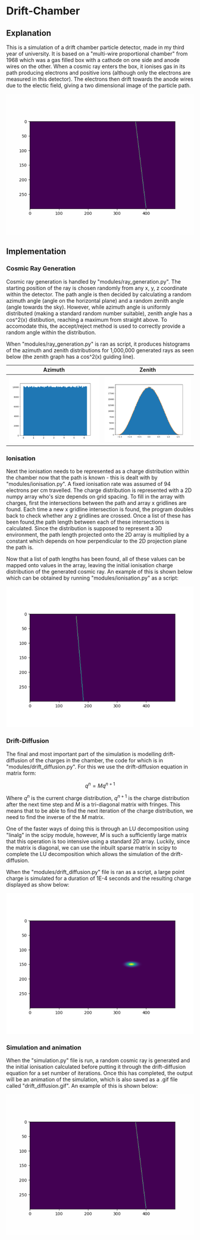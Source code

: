 # Drift-Chamber
## Explanation
This is a simulation of a drift chamber particle detector, made in my third year of university. It is based on a "multi-wire proportional chamber" from 1968 which was a gas filled box with a cathode on one side and anode wires on the other. When a cosmic ray enters the box, it ionises gas in its path producing electrons and positive ions (although only the electrons are measured in this detector). The electrons then drift towards the anode wires due to the electic field, giving a two dimensional image of the particle path.

<img src="/readme_pics/drift_diffusion.gif" />

## Implementation
### Cosmic Ray Generation
Cosmic ray generation is handled by "modules/ray_generation.py". The starting position of the ray is chosen randomly from any x, y, z coordinate within the detector. The path angle is then decided by calculating a random azimuth angle (angle on the horizontal plane) and a random zenith angle (angle towards the sky). However, while azimuth angle is uniformly distributed (making a standard random number suitable), zenith angle has a cos^2(x) distibution, reaching a maximum from straight above. To accomodate this, the accept/reject method is used to correctly provide a random angle within the distribution.

When "modules/ray_generation.py" is ran as script, it produces histograms of the azimuth and zenith distributions for 1,000,000 generated rays as seen below (the zenith graph has a cos^2(x) guiding line).

Azimuth             |  Zenith
:-------------------------:|:-------------------------:
<img src="/readme_pics/Azimuth.png" />  |  <img src="/readme_pics/Zenith.png" />

### Ionisation
Next the ionisation needs to be represented as a charge distribution within the chamber now that the path is known - this is dealt with by "modules/ionisation.py". A fixed ionisation rate was assumed of 94 electrons per cm travelled. The charge distribution is represented with a 2D numpy array who's size depends on grid spacing. To fill in the array with charges, first the intersections between the path and array x gridlines are found. Each time a new x gridline intersection is found, the program doubles back to check whether any z gridlines are crossed. Once a list of these has been found,the path length between each of these intersections is calculated. Since the distribution is supposed to represent a 3D environment, the path length projected onto the 2D array is multiplied by a constant which depends on how perpendicular to the 2D projection plane the path is.

Now that a list of path lengths has been found, all of these values can be mapped onto values in the array, leaving the initial ionisation charge distribution of the generated cosmic ray. An example of this is shown below which can be obtained by running "modules/ionisation.py" as a script:

<img src="/readme_pics/Ionised_charges.png" />

### Drift-Diffusion
The final and most important part of the simulation is modelling drift-diffusion of the charges in the chamber, the code for which is in "modules/drift_diffusion.py". For this we use the drift-diffusion equation in matrix form:

$$ q^n = {Mq^{n+1}} $$

Where $q^n$ is the current charge distribution, $q^{n+1}$ is the charge distribution after the next time step and $M$ is a tri-diagonal matrix with fringes. This means that to be able to find the next iteration of the charge distribution, we need to find the inverse of the $M$ matrix.

One of the faster ways of doing this is through an LU decomposition using "linalg" in the scipy module, however, $M$ is such a sufficiently large matrix that this operation is too intensive using a standard 2D array. Luckily, since the matrix is diagonal, we can use the inbuilt sparse matrix in scipy to complete the LU decomposition which allows the simulation of the drift-diffusion.

When the "modules/drift_diffusion.py" file is ran as a script, a large point charge is simulated for a duration of 1E-4 seconds and the resulting charge displayed as show below:

<img src="/readme_pics/Point_charge.png" />

### Simulation and animation
When the "simulation.py" file is run, a random cosmic ray is generated and the initial ionisation calculated before putting it through the drift-diffusion equation for a set number of iterations. Once this has completed, the output will be an animation of the simulation, which is also saved as a .gif file called "drift_diffusion.gif". An example of this is shown below:

<img src="/readme_pics/drift_diffusion.gif" />
